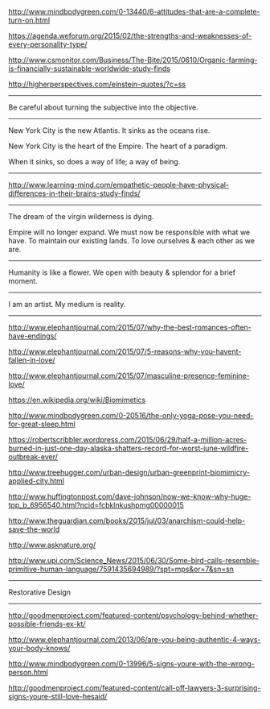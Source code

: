 <a href="http://www.mindbodygreen.com/0-13440/6-attitudes-that-are-a-complete-turn-on.html" target="_blank">http://www.mindbodygreen.com/0-13440/6-attitudes-that-are-a-complete-turn-on.html</a>

<a href="https://agenda.weforum.org/2015/02/the-strengths-and-weaknesses-of-every-personality-type/" target="_blank">https://agenda.weforum.org/2015/02/the-strengths-and-weaknesses-of-every-personality-type/</a>

<a href="http://www.csmonitor.com/Business/The-Bite/2015/0610/Organic-farming-is-financially-sustainable-worldwide-study-finds" target="_blank">http://www.csmonitor.com/Business/The-Bite/2015/0610/Organic-farming-is-financially-sustainable-worldwide-study-finds</a>

<a href="http://higherperspectives.com/einstein-quotes/?c=ss" target="_blank">http://higherperspectives.com/einstein-quotes/?c=ss</a>

---

Be careful about turning the subjective into the objective.

---

New York City is the new Atlantis. It sinks as the oceans rise.

New York City is the heart of the Empire. The heart of a paradigm.

When it sinks, so does a way of life; a way of being.

---

<a href="http://www.learning-mind.com/empathetic-people-have-physical-differences-in-their-brains-study-finds/" target="_blank">http://www.learning-mind.com/empathetic-people-have-physical-differences-in-their-brains-study-finds/</a>

---

The dream of the virgin wilderness is dying.

Empire will no longer expand. We must now be responsible with what we have. To maintain our existing lands. To love ourselves & each other as we are.

---

Humanity is like a flower. We open with beauty & splendor for a brief moment.

---

I am an artist. My medium is reality.

---

<a href="http://www.elephantjournal.com/2015/07/why-the-best-romances-often-have-endings/" target="_blank">http://www.elephantjournal.com/2015/07/why-the-best-romances-often-have-endings/</a>

<a href="http://www.elephantjournal.com/2015/07/5-reasons-why-you-havent-fallen-in-love/" target="_blank">http://www.elephantjournal.com/2015/07/5-reasons-why-you-havent-fallen-in-love/</a>

<a href="http://www.elephantjournal.com/2015/07/masculine-presence-feminine-love/" target="_blank">http://www.elephantjournal.com/2015/07/masculine-presence-feminine-love/</a>

<a href="https://en.wikipedia.org/wiki/Biomimetics" target="_blank">https://en.wikipedia.org/wiki/Biomimetics</a>

<a href="http://www.mindbodygreen.com/0-20516/the-only-yoga-pose-you-need-for-great-sleep.html" target="_blank">http://www.mindbodygreen.com/0-20516/the-only-yoga-pose-you-need-for-great-sleep.html</a>

<a href="https://robertscribbler.wordpress.com/2015/06/29/half-a-million-acres-burned-in-just-one-day-alaska-shatters-record-for-worst-june-wildfire-outbreak-ever/" target="_blank">https://robertscribbler.wordpress.com/2015/06/29/half-a-million-acres-burned-in-just-one-day-alaska-shatters-record-for-worst-june-wildfire-outbreak-ever/</a>

<a href="http://www.treehugger.com/urban-design/urban-greenprint-biomimicry-applied-city.html" target="_blank">http://www.treehugger.com/urban-design/urban-greenprint-biomimicry-applied-city.html</a>

<a href="http://www.huffingtonpost.com/dave-johnson/now-we-know-why-huge-tpp_b_6956540.html?ncid=fcbklnkushpmg00000015" target="_blank">http://www.huffingtonpost.com/dave-johnson/now-we-know-why-huge-tpp_b_6956540.html?ncid=fcbklnkushpmg00000015</a>

<a href="http://www.theguardian.com/books/2015/jul/03/anarchism-could-help-save-the-world" target="_blank">http://www.theguardian.com/books/2015/jul/03/anarchism-could-help-save-the-world</a>

<a href="http://www.asknature.org/" target="_blank">http://www.asknature.org/</a>

<a href="http://www.upi.com/Science_News/2015/06/30/Some-bird-calls-resemble-primitive-human-language/7591435694989/?spt=mps&or=7&sn=sn" target="_blank">http://www.upi.com/Science_News/2015/06/30/Some-bird-calls-resemble-primitive-human-language/7591435694989/?spt=mps&or=7&sn=sn</a>

---

Restorative Design

---

<a href="http://goodmenproject.com/featured-content/psychology-behind-whether-possible-friends-ex-kt/" target="_blank">http://goodmenproject.com/featured-content/psychology-behind-whether-possible-friends-ex-kt/</a>

<a href="http://www.elephantjournal.com/2013/06/are-you-being-authentic-4-ways-your-body-knows/" target="_blank">http://www.elephantjournal.com/2013/06/are-you-being-authentic-4-ways-your-body-knows/</a>

<a href="http://www.mindbodygreen.com/0-13996/5-signs-youre-with-the-wrong-person.html" target="_blank">http://www.mindbodygreen.com/0-13996/5-signs-youre-with-the-wrong-person.html</a>

<a href="http://goodmenproject.com/featured-content/call-off-lawyers-3-surprising-signs-youre-still-love-hesaid/" target="_blank">http://goodmenproject.com/featured-content/call-off-lawyers-3-surprising-signs-youre-still-love-hesaid/</a>
